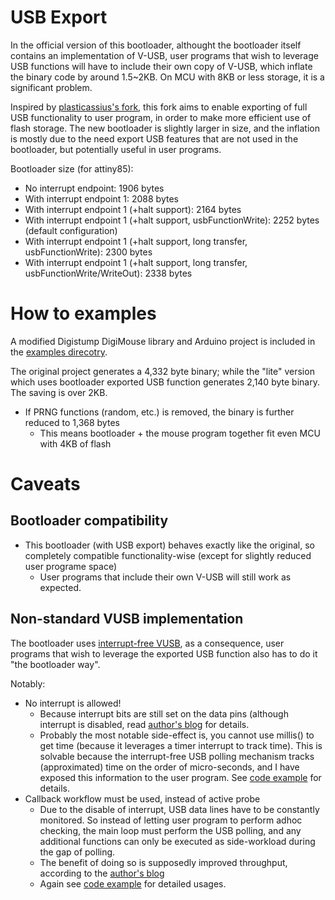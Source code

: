 # USB Export
In the official version of this bootloader, althought the bootloader itself contains an implementation of V-USB,
user programs that wish to leverage USB functions will have to include their own copy of V-USB, which inflate the
binary code by around 1.5~2KB. On MCU with 8KB or less storage, it is a significant problem.

Inspired by [plasticassius's fork](https://github.com/plasticassius/micronucleus), this fork aims to enable exporting
of full USB functionality to user program, in order to make more efficient use of flash storage.
The new bootloader is slightly larger in size, and the inflation is mostly due to the need export USB features that
are not used in the bootloader, but potentially useful in user programs.

Bootloader size (for attiny85):
- No interrupt endpoint: 1906 bytes
- With interrupt endpoint 1: 2088 bytes
- With interrupt endpoint 1 (+halt support): 2164 bytes
- With interrupt endpoint 1 (+halt support, usbFunctionWrite): 2252 bytes (default configuration)
- With interrupt endpoint 1 (+halt support, long transfer, usbFunctionWrite): 2300 bytes
- With interrupt endpoint 1 (+halt support, long transfer, usbFunctionWrite/WriteOut): 2338 bytes
 
# How to examples
A modified Digistump DigiMouse library and Arduino project is included in the [examples direcotry](examples/DigisparkMouseLite).

The original project generates a 4,332 byte binary;
while the "lite" version which uses bootloader exported USB function generates 2,140 byte binary.
The saving is over 2KB.
- If PRNG functions (random, etc.) is removed, the binary is further reduced to 1,368 bytes
  - This means bootloader + the mouse program together fit even MCU with 4KB of flash

# Caveats
## Bootloader compatibility
- This bootloader (with USB export) behaves exactly like the original, so completely compatible functionality-wise (except for slightly reduced user programe space)
  - User programs that include their own V-USB will still work as expected.
  
## Non-standard VUSB implementation
The bootloader uses [interrupt-free VUSB](https://cpldcpu.wordpress.com/2014/03/02/interrupt-free-v-usb/),
as a consequence, user programs that wish to leverage the exported USB function also has to do it "the bootloader way".

Notably:
* No interrupt is allowed!
  - Because interrupt bits are still set on the data pins (although interrupt is disabled,
  read [author's blog](https://cpldcpu.wordpress.com/2014/03/02/interrupt-free-v-usb/) for details.
  - Probably the most notable side-effect is, you cannot use millis() to get time (because it leverages a timer
  interrupt to track time). This is solvable because the interrupt-free USB polling mechanism tracks
  (approximated) time on the order of micro-seconds, and I have exposed this information to the user program.
  See [code example](examples/DigisparkMouseLite) for details.
* Callback workflow must be used, instead of active probe
  - Due to the disable of interrupt, USB data lines have to be constantly monitored. So instead of letting user program
  to perform adhoc checking, the main loop must perform the USB polling, and any additional functions can only be executed as
  side-workload during the gap of polling.
  - The benefit of doing so is supposedly improved throughput, according to the
  [author's blog](https://cpldcpu.wordpress.com/2014/03/02/interrupt-free-v-usb/)
  - Again see [code example](examples/DigisparkMouseLite) for detailed usages.
